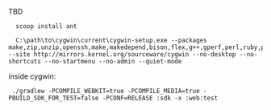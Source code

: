  TBD
 
      scoop install ant
      
      C:\path\to\cygwin\current\cygwin-setup.exe --packages make,zip,unzip,openssh,make,makedepend,bison,flex,g++,gperf,perl,ruby,python --site http://mirrors.kernel.org/sourceware/cygwin --no-desktop --no-shortcuts --no-startmenu --no-admin --quiet-mode
      
 inside cygwin:     
 
     ./gradlew -PCOMPILE_WEBKIT=true -PCOMPILE_MEDIA=true -PBUILD_SDK_FOR_TEST=false -PCONF=RELEASE :sdk -x :web:test
